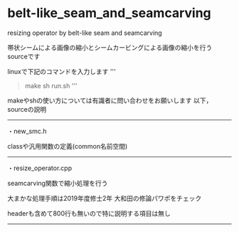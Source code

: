 # belt-like_seam_and_seamcarving
resizing operator by belt-like seam and seamcarving

帯状シームによる画像の縮小とシームカービングによる画像の縮小を行うsourceです

linuxで下記のコマンドを入力します
'''
> make
> sh run.sh
'''

makeやshの使い方については有識者に問い合わせをお願いします
以下，sourceの説明

-----------------
・new_smc.h
   
classや汎用関数の定義(common名前空間)

-----------------
・resize_operator.cpp
    
seamcarving関数で縮小処理を行う

大まかな処理手順は2019年度修士2年 大和田の修論パワポをチェック

headerも含めて800行も無いので特に説明する項目は無し

-----------------
